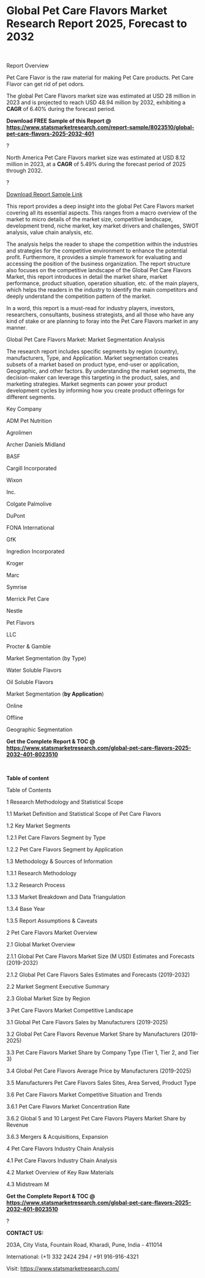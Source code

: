 <h1>Global Pet Care Flavors Market Research Report 2025, Forecast to 2032</h1><br/><p>Report Overview</p>
 
 
 
 <p>Pet Care Flavor is the raw material for making Pet Care products. Pet Care Flavor can get rid of pet odors.</p>
 
 
 
 <p>The global Pet Care Flavors market size was estimated at USD 28 million in 2023 and is projected to reach USD 48.94 million by 2032, exhibiting a <strong>CAGR</strong> of 6.40% during the forecast period.</p>
 
 
 
 <div><b>Download FREE Sample of this Report @ <a href="https://www.statsmarketresearch.com/download-free-sample/8023510/global-pet-care-flavors-2025-2032-401">https://www.statsmarketresearch.com/report-sample/8023510/global-pet-care-flavors-2025-2032-401</a></b></div>
 
 
 
 <p>? </p>
 
 
 
 <p>North America Pet Care Flavors market size was estimated at USD 8.12 million in 2023, at a <strong>CAGR</strong> of 5.49% during the forecast period of 2025 through 2032.</p>
 
 
 
 <p>? </p>
 
 
 
 <p><a href="https://www.statsmarketresearch.com/download-free-sample/8023510/global-pet-care-flavors-2025-2032-401">Download Report Sample Link</a></p>
 
 
 
 <p>This report provides a deep insight into the global Pet Care Flavors market covering all its essential aspects. This ranges from a macro overview of the market to micro details of the market size, competitive landscape, development trend, niche market, key market drivers and challenges, SWOT analysis, value chain analysis, etc.</p>
 
 
 
 <p>The analysis helps the reader to shape the competition within the industries and strategies for the competitive environment to enhance the potential profit. Furthermore, it provides a simple framework for evaluating and accessing the position of the business organization. The report structure also focuses on the competitive landscape of the Global Pet Care Flavors Market, this report introduces in detail the market share, market performance, product situation, operation situation, etc. of the main players, which helps the readers in the industry to identify the main competitors and deeply understand the competition pattern of the market.</p>
 
 
 
 <p>In a word, this report is a must-read for industry players, investors, researchers, consultants, business strategists, and all those who have any kind of stake or are planning to foray into the Pet Care Flavors market in any manner.</p>
 
 
 
 <p>Global Pet Care Flavors Market: Market Segmentation Analysis</p>
 
 
 
 <p>The research report includes specific segments by region (country), manufacturers, Type, and Application. Market segmentation creates subsets of a market based on product type, end-user or application, Geographic, and other factors. By understanding the market segments, the decision-maker can leverage this targeting in the product, sales, and marketing strategies. Market segments can power your product development cycles by informing how you create product offerings for different segments.</p>
 
 
 
 <p>Key Company</p>
 
 
 
 <p>ADM Pet Nutrition</p>
 
 
 
 <p>Agrolimen</p>
 
 
 
 <p>Archer Daniels Midland</p>
 
 
 
 <p>BASF</p>
 
 
 
 <p>Cargill Incorporated</p>
 
 
 
 <p>Wixon</p>
 
 
 
 <p>Inc.</p>
 
 
 
 <p>Colgate Palmolive</p>
 
 
 
 <p>DuPont</p>
 
 
 
 <p>FONA International</p>
 
 
 
 <p>GfK</p>
 
 
 
 <p>Ingredion Incorporated</p>
 
 
 
 <p>Kroger</p>
 
 
 
 <p>Marc</p>
 
 
 
 <p>Symrise</p>
 
 
 
 <p>Merrick Pet Care</p>
 
 
 
 <p>Nestle</p>
 
 
 
 <p>Pet Flavors</p>
 
 
 
 <p>LLC</p>
 
 
 
 <p>Procter & Gamble</p>
 
 
 
 <p>Market Segmentation (by Type)</p>
 
 
 
 <p>Water Soluble Flavors</p>
 
 
 
 <p>Oil Soluble Flavors</p>
 
 
 
 <p>Market Segmentation (<strong>by Application</strong>)</p>
 
 
 
 <p>Online</p>
 
 
 
 <p>Offline</p>
 
 
 
 <p>Geographic Segmentation</p>
 
 
 
 <div><b>Get the Complete Report & TOC @ <a href="https://www.statsmarketresearch.com/global-pet-care-flavors-2025-2032-401-8023510">https://www.statsmarketresearch.com/global-pet-care-flavors-2025-2032-401-8023510</a></b></div>
 
 
 
 <p><br />
 
 <b>Table of content</b></p>
 
 
 
 <p>Table of Contents<br />
 
 1 Research Methodology and Statistical Scope<br />
 
 1.1 Market Definition and Statistical Scope of Pet Care Flavors<br />
 
 1.2 Key Market Segments<br />
 
 1.2.1 Pet Care Flavors Segment by Type<br />
 
 1.2.2 Pet Care Flavors Segment by Application<br />
 
 1.3 Methodology & Sources of Information<br />
 
 1.3.1 Research Methodology<br />
 
 1.3.2 Research Process<br />
 
 1.3.3 Market Breakdown and Data Triangulation<br />
 
 1.3.4 Base Year<br />
 
 1.3.5 Report Assumptions & Caveats<br />
 
 2 Pet Care Flavors Market Overview<br />
 
 2.1 Global Market Overview<br />
 
 2.1.1 Global Pet Care Flavors Market Size (M USD) Estimates and Forecasts (2019-2032)<br />
 
 2.1.2 Global Pet Care Flavors Sales Estimates and Forecasts (2019-2032)<br />
 
 2.2 Market Segment Executive Summary<br />
 
 2.3 Global Market Size by Region<br />
 
 3 Pet Care Flavors Market Competitive Landscape<br />
 
 3.1 Global Pet Care Flavors Sales by Manufacturers (2019-2025)<br />
 
 3.2 Global Pet Care Flavors Revenue Market Share by Manufacturers (2019-2025)<br />
 
 3.3 Pet Care Flavors Market Share by Company Type (Tier 1, Tier 2, and Tier 3)<br />
 
 3.4 Global Pet Care Flavors Average Price by Manufacturers (2019-2025)<br />
 
 3.5 Manufacturers Pet Care Flavors Sales Sites, Area Served, Product Type<br />
 
 3.6 Pet Care Flavors Market Competitive Situation and Trends<br />
 
 3.6.1 Pet Care Flavors Market Concentration Rate<br />
 
 3.6.2 Global 5 and 10 Largest Pet Care Flavors Players Market Share by Revenue<br />
 
 3.6.3 Mergers & Acquisitions, Expansion<br />
 
 4 Pet Care Flavors Industry Chain Analysis<br />
 
 4.1 Pet Care Flavors Industry Chain Analysis<br />
 
 4.2 Market Overview of Key Raw Materials<br />
 
 4.3 Midstream M</p>
 
 
 
 <div><b>Get the Complete Report & TOC @ <a href="https://www.statsmarketresearch.com/global-pet-care-flavors-2025-2032-401-8023510">https://www.statsmarketresearch.com/global-pet-care-flavors-2025-2032-401-8023510</a></b></div>
 
 
 
 <p>? </p>
 
 
 
 <p><b>CONTACT US:</b><br />
 
 203A, City Vista, Fountain Road, Kharadi, Pune, India - 411014<br />
 
 International: (+1) 332 2424 294 / +91 916-916-4321<br />
 
 Visit: <a href="https://www.statsmarketresearch.com/">https://www.statsmarketresearch.com/</a></p>